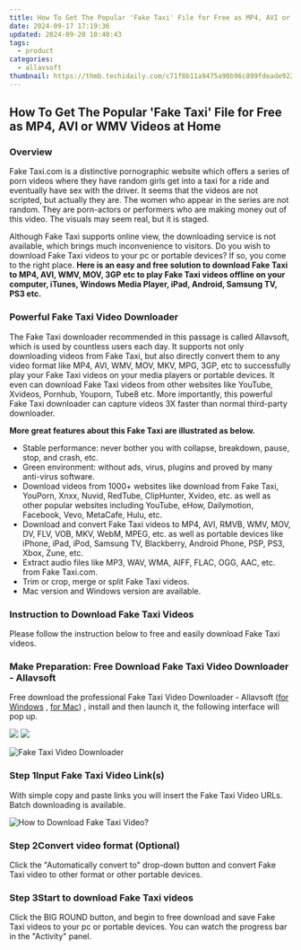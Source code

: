 ```yaml
---
title: How To Get The Popular 'Fake Taxi' File for Free as MP4, AVI or WMV Videos at Home
date: 2024-09-17 17:19:36
updated: 2024-09-20 10:40:43
tags:
  - product
categories:
  - allavsoft
thumbnail: https://thmb.techidaily.com/c71f8b11a9475a90b96c899fdeade9228f855c7ed46c02973b8fefdc10e6507c.jpg
---
```


## How To Get The Popular 'Fake Taxi' File for Free as MP4, AVI or WMV Videos at Home

### Overview

Fake Taxi.com is a distinctive pornographic website which offers a series of porn videos where they have random girls get into a taxi for a ride and eventually have sex with the driver. It seems that the videos are not scripted, but actually they are. The women who appear in the series are not random. They are porn-actors or performers who are making money out of this video. The visuals may seem real, but it is staged.

Although Fake Taxi supports online view, the downloading service is not available, which brings much inconvenience to visitors. Do you wish to download Fake Taxi videos to your pc or portable devices? If so, you come to the right place. **Here is an easy and free solution to download Fake Taxi to MP4, AVI, WMV, MOV, 3GP etc to play Fake Taxi videos offline on your computer, iTunes, Windows Media Player, iPad, Android, Samsung TV, PS3 etc.**

### Powerful Fake Taxi Video Downloader

The Fake Taxi downloader recommended in this passage is called Allavsoft, which is used by countless users each day. It supports not only downloading videos from Fake Taxi, but also directly convert them to any video format like MP4, AVI, WMV, MOV, MKV, MPG, 3GP, etc to successfully play your Fake Taxi videos on your media players or portable devices. It even can download Fake Taxi videos from other websites like YouTube, Xvideos, Pornhub, Youporn, Tube8 etc. More importantly, this powerful Fake Taxi downloader can capture videos 3X faster than normal third-party downloader.

**More great features about this Fake Taxi are illustrated as below.**

* Stable performance: never bother you with collapse, breakdown, pause, stop, and crash, etc.
* Green environment: without ads, virus, plugins and proved by many anti-virus software.
* Download videos from 1000+ websites like download from Fake Taxi, YouPorn, Xnxx, Nuvid, RedTube, ClipHunter, Xvideo, etc. as well as other popular websites including YouTube, eHow, Dailymotion, Facebook, Vevo, MetaCafe, Hulu, etc.
* Download and convert Fake Taxi videos to MP4, AVI, RMVB, WMV, MOV, DV, FLV, VOB, MKV, WebM, MPEG, etc. as well as portable devices like iPhone, iPad, iPod, Samsung TV, Blackberry, Android Phone, PSP, PS3, Xbox, Zune, etc.
* Extract audio files like MP3, WAV, WMA, AIFF, FLAC, OGG, AAC, etc. from Fake Taxi.com.
* Trim or crop, merge or split Fake Taxi videos.
* Mac version and Windows version are available.

### Instruction to Download Fake Taxi Videos

Please follow the instruction below to free and easily download Fake Taxi videos.

### Make Preparation: Free Download Fake Taxi Video Downloader - Allavsoft

Free download the professional Fake Taxi Video Downloader - Allavsoft ([for Windows](https://tools.techidaily.com/allavsoft/products/) , [for Mac](https://tools.techidaily.com/allavsoft/products/)) , install and then launch it, the following interface will pop up.

[![](https://www.allavsoft.com/how-to/../images/how-to/free-download-win.jpg)](https://tools.techidaily.com/allavsoft/products/) [![](https://www.allavsoft.com/how-to/../images/how-to/free-download-mac.jpg)](https://tools.techidaily.com/allavsoft/products/)

![Fake Taxi Video Downloader](https://www.allavsoft.com/how-to/../images/allavsoft/screen-shot-600.jpg)

### Step 1Input Fake Taxi Video Link(s)

With simple copy and paste links you will insert the Fake Taxi Video URLs. Batch downloading is available.

![How to Download Fake Taxi Video?](https://www.allavsoft.com/how-to/../images/how-to/fake-taxi-download-to-mp4-avi/download-fake-taxi-to-mp4.jpg)

### Step 2Convert video format (Optional)

Click the "Automatically convert to" drop-down button and convert Fake Taxi video to other format or other portable devices.

### Step 3Start to download Fake Taxi videos

Click the BIG ROUND button, and begin to free download and save Fake Taxi videos to your pc or portable devices. You can watch the progress bar in the "Activity" panel.

<ins class="adsbygoogle"
     style="display:block"
     data-ad-format="autorelaxed"
     data-ad-client="ca-pub-7571918770474297"
     data-ad-slot="1223367746"></ins>



<ins class="adsbygoogle"
     style="display:block"
     data-ad-client="ca-pub-7571918770474297"
     data-ad-slot="8358498916"
     data-ad-format="auto"
     data-full-width-responsive="true"></ins>
